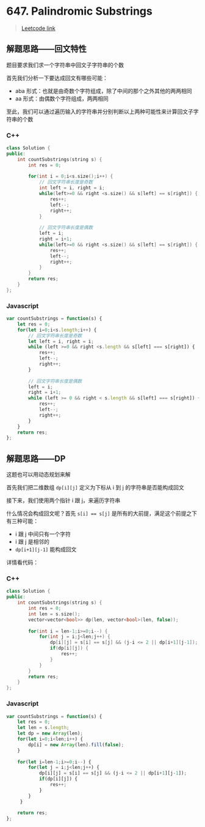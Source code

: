 # 647. Palindromic Substrings

> [Leetcode link](https://leetcode.com/problems/palindromic-substrings/)



## 解题思路——回文特性

题目要求我们求一个字符串中回文子字符串的个数

首先我们分析一下要达成回文有哪些可能：

- aba 形式：也就是由奇数个字符组成，除了中间的那个之外其他的两两相同
- aa 形式：由偶数个字符组成，两两相同

至此，我们可以通过遍历输入的字符串并分别判断以上两种可能性来计算回文子字符串的个数



### C++

```cpp
class Solution {
public:
    int countSubstrings(string s) {
        int res = 0;
        
        for(int i = 0;i<s.size();i++) {
            // 回文字符串长度是奇数
            int left = i, right = i;
            while(left>=0 && right <s.size() && s[left] == s[right]) {
                res++;
                left--;
                right++;
            }
            
            // 回文字符串长度是偶数
            left = i;
            right = i+1;
            while(left>=0 && right <s.size() && s[left] == s[right]) {
                res++;
                left--;
                right++;
            }
        }
        return res;
    }
};
```



### Javascript

```js
var countSubstrings = function(s) {
    let res = 0;
    for(let i=0;i<s.length;i++) {
        // 回文字符串长度是奇数
        let left = i, right = i;
        while (left >=0 && right <s.length && s[left] === s[right]) {
            res++;
            left--;
            right++;
        }
        
        // 回文字符串长度是偶数
        left = i;
        right = i+1;
        while (left >= 0 && right < s.length && s[left] === s[right]) {
            res++;
            left--;
            right++;
        }
    }
    return res;
};
```



## 解题思路——DP

这题也可以用动态规划来解

首先我们把二维数组 `dp[i][j]` 定义为下标从 i 到 j 的字符串是否能构成回文

 接下来，我们使用两个指针 i 跟 j，来遍历字符串

什么情况会构成回文呢？首先 `s[i] == s[j]` 是所有的大前提，满足这个前提之下有三种可能：

- i 跟 j 中间只有一个字符
- i 跟 j 是相邻的
- `dp[i+1][j-1]` 能构成回文

详情看代码：

### C++

```cpp
class Solution {
public:
    int countSubstrings(string s) {
        int res = 0;
        int len = s.size();
        vector<vector<bool>> dp(len, vector<bool>(len, false));
        
        for(int i = len-1;i>=0;i--) {
            for(int j = i;j<len;j++) {
                dp[i][j] = s[i] == s[j] && (j-i <= 2 || dp[i+1][j-1]);
                if(dp[i][j]) {
                    res++;
                }
            }
        }
        return res;
    }
};
```



### Javascript

```js
var countSubstrings = function(s) {
    let res = 0;
    let len = s.length;
    let dp = new Array(len);
    for(let i=0;i<len;i++) {
        dp[i] = new Array(len).fill(false);
    }
    
    for(let i=len-1;i>=0;i--) {
        for(let j = i;j<len;j++) {
            dp[i][j] = s[i] == s[j] && (j-i <= 2 || dp[i+1][j-1]);
            if(dp[i][j]) {
                res++;
            }
        }
     }
    
    return res;
};
```

